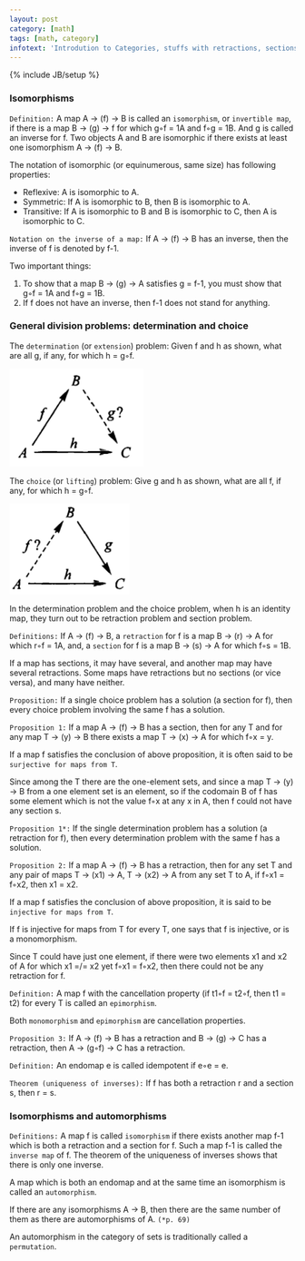 ```yaml
---
layout: post
category: [math]
tags: [math, category]
infotext: 'Introdution to Categories, stuffs with retractions, sections, idempotents, and automorphisms'
---
```

{% include JB/setup %}

### Isomorphisms

`Definition:` A map A -> (f) -> B is called an `isomorphism`, or `invertible map`, 
if there is a map B -> (g) -> f for which g◦f = 1A and f◦g = 1B. And g is called 
an inverse for f. Two objects A and B are isomorphic if there exists at least 
one isomorphism A -> (f) -> B.

The notation of isomorphic (or equinumerous, same size) has following properties:

-   Reflexive: A is isomorphic to A.
-   Symmetric: If A is isomorphic to B, then B is isomorphic to A.
-   Transitive: If A is isomorphic to B and B is isomorphic to C, then A is isomorphic to C.

`Notation on the inverse of a map:` If A -> (f) -> B has an inverse, then the 
inverse of f is denoted by f-1.

Two important things:

1.  To show that a map B -> (g) -> A satisfies g = f-1, you must show that g◦f = 1A and f◦g = 1B.
2.  If f does not have an inverse, then f-1 does not stand for anything.

### General division problems: determination and choice

The `determination` (or `extension`) problem: Given f and h as shown, what are 
all g, if any, for which h = g◦f.

![determination diagram](/files/2015-06-25-notes-on-categories-s3/determination-diagram.png)

The `choice` (or `lifting`) problem: Give g and h as shown, what are all f, if 
any, for which h = g◦f.

![choice diagram](/files/2015-06-25-notes-on-categories-s3/choice-diagram.png)

In the determination problem and the choice problem, when h is an identity map, 
they turn out to be retraction problem and section problem.

`Definitions:` If A -> (f) -> B, a `retraction` for f is a map B -> (r) -> A for 
which r◦f = 1A, and, a `section` for f is a map B -> (s) -> A for which f◦s = 1B.

If a map has sections, it may have several, and another map may have several 
retractions. Some maps have retractions but no sections (or vice versa), and 
many have neither.

`Proposition:` If a single choice problem has a solution (a section for f), then 
every choice problem involving the same f has a solution.

`Proposition 1:` If a map A -> (f) -> B has a section, then for any T and for any 
map T -> (y) -> B there exists a map T -> (x) -> A for which f◦x = y.

If a map f satisfies the conclusion of above proposition, it is often said to be 
`surjective for maps from T`.

Since among the T there are the one-element sets, and since a map T -> (y) -> B 
from a one element set is an element, so if the codomain B of f has some element 
which is not the value f◦x at any x in A, then f could not have any section s.

`Proposition 1*:` If the single determination problem has a solution (a retraction 
for f), then every determination problem with the same f has a solution.

`Proposition 2:` If a map A -> (f) -> B has a retraction, then for any set T and 
any pair of maps T -> (x1) -> A, T -> (x2) -> A from any set T to A, if f◦x1 = f◦x2, 
then x1 = x2.

If a map f satisfies the conclusion of above proposition, it is said to be `injective for maps from T`.

If f is injective for maps from T for every T, one says that f is injective, or 
is a monomorphism.

Since T could have just one element, if there were two elements x1 and x2 of A for 
which x1 =/= x2 yet f◦x1 = f◦x2, then there could not be any retraction for f.

`Definition:` A map f with the cancellation property (if t1◦f = t2◦f, then t1 = t2) 
for every T is called an `epimorphism`.

Both `monomorphism` and `epimorphism` are cancellation properties.

`Proposition 3:` If A -> (f) -> B has a retraction and B -> (g) -> C has a retraction, 
then A -> (g◦f) -> C has a retraction.

`Definition:` An endomap e is called idempotent if e◦e = e.

`Theorem (uniqueness of inverses):` If f has both a retraction r and a section s, 
then r = s.

### Isomorphisms and automorphisms

`Definitions:` A map f is called `isomorphism` if there exists another map f-1 
which is both a retraction and a section for f. Such a map f-1 is called the 
`inverse map` of f. The theorem of the uniqueness of inverses shows that there 
is only one inverse.

A map which is both an endomap and at the same time an isomorphism is called an 
`automorphism`.

If there are any isomorphisms A -> B, then there are the same number of them as 
there are automorphisms of A. `(*p. 69)`

An automorphism in the category of sets is traditionally called a `permutation`.